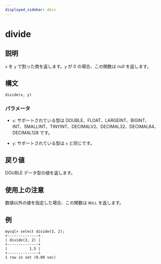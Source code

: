 ```yaml
---
displayed_sidebar: docs
---
```


# divide

## 説明

`x` を `y` で割った商を返します。`y` が 0 の場合、この関数は null を返します。

## 構文

```Haskell
divide(x, y)
```

### パラメータ

- `x`: サポートされている型は DOUBLE、FLOAT、LARGEINT、BIGINT、INT、SMALLINT、TINYINT、DECIMALV2、DECIMAL32、DECIMAL64、DECIMAL128 です。

- `y`: サポートされている型は `x` と同じです。

## 戻り値

DOUBLE データ型の値を返します。

## 使用上の注意

数値以外の値を指定した場合、この関数は `NULL` を返します。

## 例

```Plain Text
mysql> select divide(3, 2);
+--------------+
| divide(3, 2) |
+--------------+
|          1.5 |
+--------------+
1 row in set (0.00 sec)
```
